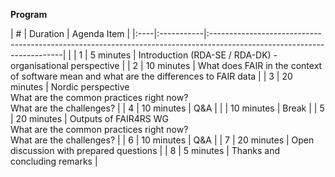 **Program**

| #   | Duration   | Agenda Item                                                                                                            |
|:----|:-----------|:-----------------------------------------------------------------------------------------------------------------------|                                                                                                       |
| 1   | 5 minutes   | Introduction (RDA-SE / RDA-DK) - organisational perspective |
| 2   | 10 minutes  | What does FAIR in the context of software mean and what are the differences to FAIR data |
| 3   | 20 minutes  | Nordic perspective <br /> What are the common practices right now? <br /> What are the challenges? |
| 4   | 10 minutes  | Q&A    |
|     | 10 minutes  | Break   | 
| 5   | 20 minutes  | Outputs of FAIR4RS WG <br /> What are the common practices right now? <br /> What are the challenges? |
| 6   | 10 minutes  | Q&A  |
| 7   | 20 minutes  | Open discussion with prepared questions  |
| 8   | 5 minutes   | Thanks and concluding remarks |

